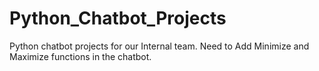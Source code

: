 # Python_Chatbot_Projects
Python chatbot projects for our Internal team.
Need to Add Minimize and Maximize functions in the chatbot.

